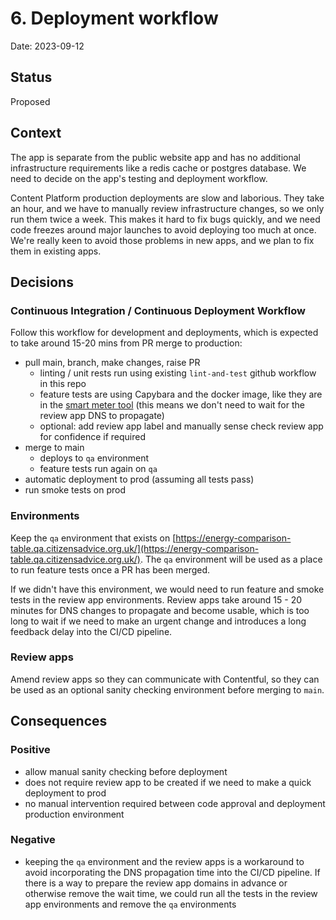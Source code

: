 # 6. Deployment workflow

Date: 2023-09-12

## Status

Proposed

## Context

The app is separate from the public website app and has no additional infrastructure requirements like a redis cache or postgres database. We need to decide on the app's testing and deployment workflow.

Content Platform production deployments are slow and laborious. They take an hour, and we have to manually review infrastructure changes, so we only run them twice a week. This makes it hard to fix bugs quickly, and we need code freezes around major launches to avoid deploying too much at once. We're really keen to avoid those problems in new apps, and we plan to fix them in existing apps.

## Decisions

### Continuous Integration / Continuous Deployment Workflow

Follow this workflow for development and deployments, which is expected to take around 15-20 mins from PR merge to production:

- pull main, branch, make changes, raise PR
  - linting / unit rests run using existing `lint-and-test` github workflow in this repo
  - feature tests are using Capybara and the docker image, like they are in the [smart meter tool](https://github.com/citizensadvice/smart-meter-tool/blob/f29c7f018361152f6dcf9a46de21b145de7df551/Jenkinsfile#L64) (this means we don't need to wait for the review app DNS to propagate)
  - optional: add review app label and manually sense check review app for confidence if required
- merge to main
  - deploys to `qa` environment
  - feature tests run again on `qa`
- automatic deployment to prod (assuming all tests pass)
- run smoke tests on prod

### Environments

Keep the `qa` environment that exists on [https://energy-comparison-table.qa.citizensadvice.org.uk/](https://energy-comparison-table.qa.citizensadvice.org.uk/). The `qa` environment will be used as a place to run feature tests once a PR has been merged.

If we didn't have this environment, we would need to run feature and smoke tests in the review app environments. Review apps take around 15 - 20 minutes for DNS changes to propagate and become usable, which is too long to wait if we need to make an urgent change and introduces a long feedback delay into the CI/CD pipeline.

### Review apps

Amend review apps so they can communicate with Contentful, so they can be used as an optional sanity checking environment before merging to `main`.

## Consequences

### Positive

- allow manual sanity checking before deployment
- does not require review app to be created if we need to make a quick deployment to prod
- no manual intervention required between code approval and deployment production environment

### Negative

- keeping the `qa` environment and the review apps is a workaround to avoid incorporating the DNS propagation time into the CI/CD pipeline. If there is a way to prepare the review app domains in advance or otherwise remove the wait time, we could run all the tests in the review app environments and remove the `qa` environments
